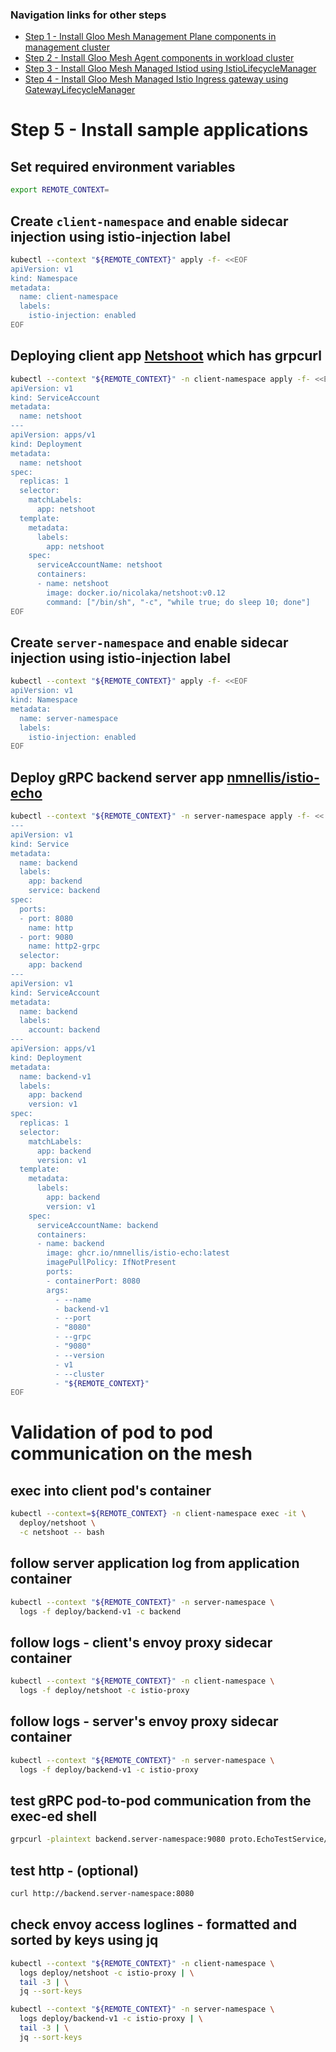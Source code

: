 ### Navigation links for other steps

* [Step 1 - Install Gloo Mesh Management Plane components in management cluster](./step-1-install-gm-mgmt-server-in-mgmt-cluster.md)
* [Step 2 - Install Gloo Mesh Agent components in workload cluster](./step-2-install-gm-agent.md)
* [Step 3 - Install Gloo Mesh Managed Istiod using IstioLifecycleManager](./step-3-install-istio-with-ILM.md)
* [Step 4 - Install Gloo Mesh Managed Istio Ingress gateway using GatewayLifecycleManager](./step-4-install-gateway-with-GLM.md)

# Step 5 - Install sample applications

## Set required environment variables

```bash
export REMOTE_CONTEXT=
```

## Create `client-namespace` and enable sidecar injection using istio-injection label

```bash
kubectl --context "${REMOTE_CONTEXT}" apply -f- <<EOF
apiVersion: v1
kind: Namespace
metadata:
  name: client-namespace
  labels:
    istio-injection: enabled
EOF
```

## Deploying client app [Netshoot](https://github.com/nicolaka/netshoot) which has grpcurl

```bash
kubectl --context "${REMOTE_CONTEXT}" -n client-namespace apply -f- <<EOF
apiVersion: v1
kind: ServiceAccount
metadata:
  name: netshoot
---
apiVersion: apps/v1
kind: Deployment
metadata:
  name: netshoot
spec:
  replicas: 1
  selector:
    matchLabels:
      app: netshoot
  template:
    metadata:
      labels:
        app: netshoot
    spec:
      serviceAccountName: netshoot
      containers:
      - name: netshoot
        image: docker.io/nicolaka/netshoot:v0.12
        command: ["/bin/sh", "-c", "while true; do sleep 10; done"]
EOF
```

## Create `server-namespace` and enable sidecar injection using istio-injection label

```bash
kubectl --context "${REMOTE_CONTEXT}" apply -f- <<EOF
apiVersion: v1
kind: Namespace
metadata:
  name: server-namespace
  labels:
    istio-injection: enabled
EOF
```

## Deploy gRPC backend server app [nmnellis/istio-echo](https://raw.githubusercontent.com/nmnellis/istio-echo/master/deploy/kube/istio-echo.yaml)

```bash
kubectl --context "${REMOTE_CONTEXT}" -n server-namespace apply -f- << EOF
---
apiVersion: v1
kind: Service
metadata:
  name: backend
  labels:
    app: backend
    service: backend
spec:
  ports:
  - port: 8080
    name: http
  - port: 9080
    name: http2-grpc
  selector:
    app: backend
---
apiVersion: v1
kind: ServiceAccount
metadata:
  name: backend
  labels:
    account: backend
---
apiVersion: apps/v1
kind: Deployment
metadata:
  name: backend-v1
  labels:
    app: backend
    version: v1
spec:
  replicas: 1
  selector:
    matchLabels:
      app: backend
      version: v1
  template:
    metadata:
      labels:
        app: backend
        version: v1
    spec:
      serviceAccountName: backend
      containers:
      - name: backend
        image: ghcr.io/nmnellis/istio-echo:latest
        imagePullPolicy: IfNotPresent
        ports:
        - containerPort: 8080
        args:
          - --name
          - backend-v1
          - --port
          - "8080"
          - --grpc
          - "9080"
          - --version
          - v1
          - --cluster
          - "${REMOTE_CONTEXT}"
EOF
```

# Validation of pod to pod communication on the mesh

## exec into client pod's container

```bash
kubectl --context=${REMOTE_CONTEXT} -n client-namespace exec -it \
  deploy/netshoot \
  -c netshoot -- bash
```

## follow server application log from application container

```bash
kubectl --context "${REMOTE_CONTEXT}" -n server-namespace \
  logs -f deploy/backend-v1 -c backend
```

## follow logs - client's envoy proxy sidecar container

```bash
kubectl --context "${REMOTE_CONTEXT}" -n client-namespace \
  logs -f deploy/netshoot -c istio-proxy
```

## follow logs - server's envoy proxy sidecar container

```bash
kubectl --context "${REMOTE_CONTEXT}" -n server-namespace \
  logs -f deploy/backend-v1 -c istio-proxy
```

## test gRPC pod-to-pod communication from the exec-ed shell

```bash
grpcurl -plaintext backend.server-namespace:9080 proto.EchoTestService/Echo | jq -r '.message'
```

## test http - (optional)
```bash
curl http://backend.server-namespace:8080
```

## check envoy access loglines - formatted and sorted by keys using jq

```bash
kubectl --context "${REMOTE_CONTEXT}" -n client-namespace \
  logs deploy/netshoot -c istio-proxy | \
  tail -3 | \
  jq --sort-keys
```

```bash
kubectl --context "${REMOTE_CONTEXT}" -n server-namespace \
  logs deploy/backend-v1 -c istio-proxy | \
  tail -3 | \
  jq --sort-keys
```
